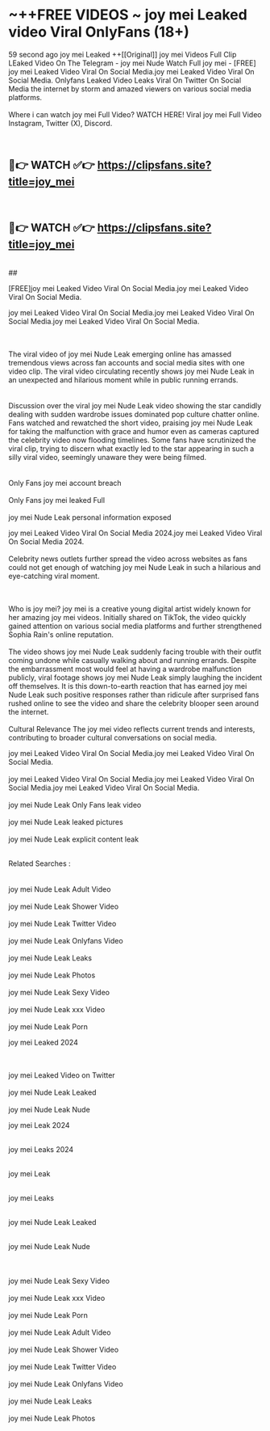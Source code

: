 # ~++FREE VIDEOS ~ joy mei Leaked video Viral OnlyFans (18+)<br>


59 second ago joy mei Leaked ++[[Original]] joy mei Videos Full Clip LEaked Video On The Telegram  - joy mei Nude  Watch Full joy mei - [FREE] joy mei Leaked Video Viral On Social Media.joy mei Leaked Video Viral On Social Media.   Onlyfans Leaked Video Leaks Viral On Twitter On Social Media the internet by storm and amazed viewers on various social media platforms. <br><br>
Where i can watch joy mei Full Video? WATCH HERE! Viral joy mei Full Video Instagram, Twitter (X), Discord. <br>


 <br>

##  🔴👉 WATCH ✅👉  <a href="https://clipsfans.site?title=joy_mei&ref=git">https://clipsfans.site?title=joy_mei</a> <br>
  <br>

##  🔴👉 WATCH ✅👉  <a href="https://clipsfans.site?title=joy_mei&ref=git">https://clipsfans.site?title=joy_mei</a> <br>
  <br>
  ##



[FREE]joy mei Leaked Video Viral On Social Media.joy mei Leaked Video Viral On Social Media. <br>

joy mei Leaked Video Viral On Social Media.joy mei Leaked Video Viral On Social Media.joy mei Leaked Video Viral On Social Media. <br>


  <br>

  <br>
The viral video of joy mei Nude Leak emerging online has amassed tremendous views across fan accounts and social media sites with one video clip. The viral video circulating recently shows joy mei Nude Leak in an unexpected and hilarious moment while in public running errands.<br>
<br>


<br>
Discussion over the viral joy mei Nude Leak video showing the star candidly dealing with sudden wardrobe issues dominated pop culture chatter online. Fans watched and rewatched the short video, praising joy mei Nude Leak for taking the malfunction with grace and humor even as cameras captured the celebrity video now flooding timelines. Some fans have scrutinized the viral clip, trying to discern what exactly led to the star appearing in such a silly viral video, seemingly unaware they were being filmed.<br>
<br>
<br> 
Only Fans joy mei account breach<br>
<br>
Only Fans joy mei leaked Full <br>
<br>
joy mei Nude Leak personal information exposed<br>

joy mei Leaked Video Viral On Social Media 2024.joy mei Leaked Video Viral On Social Media 2024. <br>
<br>
Celebrity news outlets further spread the video across websites as fans could not get enough of watching joy mei Nude Leak in such a hilarious and eye-catching viral moment.<br>
<br>

<br>
Who is joy mei? joy mei is a creative young digital artist widely known for her amazing joy mei videos. Initially shared on TikTok, the video quickly gained attention on various social media platforms and further strengthened Sophia Rain's online reputation.<br>
<br>
The video shows joy mei Nude Leak suddenly facing trouble with their outfit coming undone while casually walking about and running errands. Despite the embarrassment most would feel at having a wardrobe malfunction publicly, viral footage shows joy mei Nude Leak simply laughing the incident off themselves. It is this down-to-earth reaction that has earned joy mei Nude Leak such positive responses rather than ridicule after surprised fans rushed online to see the video and share the celebrity blooper seen around the internet.<br>
<br>
Cultural Relevance The joy mei video reflects current trends and interests, contributing to broader cultural conversations on social media.<br>

joy mei Leaked Video Viral On Social Media.joy mei Leaked Video Viral On Social Media.<br>
<br>
joy mei Leaked Video Viral On Social Media.joy mei Leaked Video Viral On Social Media.joy mei Leaked Video Viral On Social Media.<br>
<br>
joy mei Nude Leak Only Fans leak video<br>
<br>
joy mei Nude Leak leaked pictures<br>
<br>
joy mei Nude Leak explicit content leak<br>


<br>
Related Searches :<br>
<br>

<br>
joy mei Nude Leak Adult Video<br>
<br>
joy mei Nude Leak Shower Video<br>
<br>
joy mei Nude Leak Twitter Video<br>
<br>
joy mei Nude Leak Onlyfans Video<br>
<br>
joy mei Nude Leak Leaks<br>
<br>
joy mei Nude Leak Photos<br>

<br>
joy mei Nude Leak Sexy Video<br>
<br>
joy mei Nude Leak xxx Video<br>
<br>
joy mei Nude Leak Porn<br>

joy mei  Leaked 2024 <br> <br>
<br>

joy mei Leaked Video on Twitter <br>
<br>
joy mei Nude Leak Leaked<br>
<br>
joy mei Nude Leak Nude<br>


joy mei  Leak 2024 <br> <br>



joy mei  Leaks 2024 <br> <br>



 
joy mei  Leak<br> <br>



joy mei  Leaks<br> <br>


joy mei Nude Leak Leaked<br> <br>

joy mei Nude Leak Nude<br> <br>
<br> <br>
joy mei Nude Leak Sexy Video
<br> <br>
joy mei Nude Leak xxx Video
<br> <br>
joy mei Nude Leak Porn
<br> <br>
joy mei Nude Leak Adult Video
<br> <br>
joy mei Nude Leak Shower Video
<br> <br>
joy mei Nude Leak Twitter Video
<br> <br>
joy mei Nude Leak Onlyfans Video
<br> <br>
joy mei Nude Leak Leaks
<br> <br>
joy mei Nude Leak Photos






</p>




 



</p>










